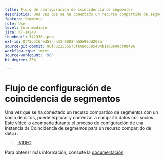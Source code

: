 ```yaml
---
title: Flujo de configuración de coincidencia de segmentos
description: Una vez que se ha conectado un recurso compartido de segmentos con un socio de datos, puede explorar y comenzar a compartir datos con socios. Este vídeo lo acompaña durante el proceso de ... (las descripciones deben tener entre 60 y 160 caracteres).
feature: Segments
role: User
level: Intermediate
jira: KT-10248
thumbnail: 342336.jpeg
exl-id: 0f73c316-ed55-4a33-9603-a58e90dd205a
source-git-commit: 90f7621536573f60ac6585404b1ac0e49cb08496
workflow-type: tm+mt
source-wordcount: '96'
ht-degree: 26%

---
```


# Flujo de configuración de coincidencia de segmentos

Una vez que se ha conectado un recurso compartido de segmentos con un socio de datos, puede explorar y comenzar a compartir datos con socios. Este vídeo lo acompaña durante el proceso de configuración de una instancia de Coincidencia de segmentos para un recurso compartido de datos.

>[!VIDEO](https://video.tv.adobe.com/v/342336/?quality=12&learn=on)

Para obtener más información, consulte la [documentación](https://experienceleague.adobe.com/docs/experience-platform/segmentation/ui/segment-match/overview.html?lang=es).

